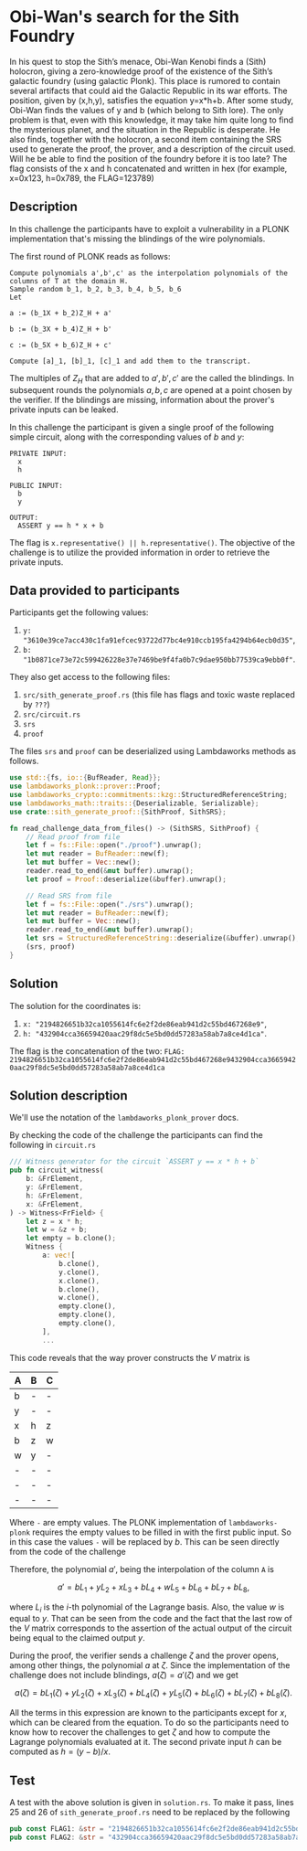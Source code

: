 # Obi-Wan's search for the Sith Foundry

In his quest to stop the Sith’s menace, Obi-Wan Kenobi finds a (Sith) holocron, giving a zero-knowledge proof of the existence of the Sith’s galactic foundry (using galactic Plonk). This place is rumored to contain several artifacts that could aid the Galactic Republic in its war efforts. The position, given by (x,h,y), satisfies the equation y=x*h+b. After some study, Obi-Wan finds the values of y and b (which belong to Sith lore). The only problem is that, even with this knowledge, it may take him quite long to find the mysterious planet, and the situation in the Republic is desperate. He also finds, together with the holocron, a second item containing the SRS used to generate the proof, the prover, and a description of the circuit used. Will he be able to find the position of the foundry before it is too late? The flag consists of the x and h concatenated and written in hex (for example, x=0x123, h=0x789, the FLAG=123789)

## Description
In this challenge the participants have to exploit a vulnerability in a PLONK implementation that's missing the blindings of the wire polynomials.

The first round of PLONK reads as follows:

```
Compute polynomials a',b',c' as the interpolation polynomials of the columns of T at the domain H.
Sample random b_1, b_2, b_3, b_4, b_5, b_6
Let

a := (b_1X + b_2)Z_H + a'

b := (b_3X + b_4)Z_H + b'

c := (b_5X + b_6)Z_H + c'

Compute [a]_1, [b]_1, [c]_1 and add them to the transcript.
```

The multiples of $Z_H$ that are added to $a', b', c'$ are the called the blindings. In subsequent rounds the polynomials $a, b, c$ are opened at a point chosen by the verifier. If the blindings are missing, information about the prover's private inputs can be leaked.

In this challenge the participant is given a single proof of the following simple circuit, along with the corresponding values of $b$ and $y$:

```
PRIVATE INPUT:
  x
  h

PUBLIC INPUT:
  b
  y

OUTPUT:
  ASSERT y == h * x + b
```

The flag is `x.representative() || h.representative()`. The objective of the challenge is to utilize the provided information in order to retrieve the private inputs.

## Data provided to participants

Participants get the following values:

1. `y: "3610e39ce7acc430c1fa91efcec93722d77bc4e910ccb195fa4294b64ecb0d35"`,
1. `b: "1b0871ce73e72c599426228e37e7469be9f4fa0b7c9dae950bb77539ca9ebb0f"`.

They also get access to the following files:

1. `src/sith_generate_proof.rs` (this file has flags and toxic waste replaced by `???`)
1. `src/circuit.rs`
1. `srs`
1. `proof`

The files `srs` and `proof` can be deserialized using Lambdaworks methods as follows.

```rust
use std::{fs, io::{BufReader, Read}};
use lambdaworks_plonk::prover::Proof;
use lambdaworks_crypto::commitments::kzg::StructuredReferenceString;
use lambdaworks_math::traits::{Deserializable, Serializable};
use crate::sith_generate_proof::{SithProof, SithSRS};

fn read_challenge_data_from_files() -> (SithSRS, SithProof) {
    // Read proof from file
    let f = fs::File::open("./proof").unwrap();
    let mut reader = BufReader::new(f);
    let mut buffer = Vec::new();
    reader.read_to_end(&mut buffer).unwrap();
    let proof = Proof::deserialize(&buffer).unwrap();

    // Read SRS from file
    let f = fs::File::open("./srs").unwrap();
    let mut reader = BufReader::new(f);
    let mut buffer = Vec::new();
    reader.read_to_end(&mut buffer).unwrap();
    let srs = StructuredReferenceString::deserialize(&buffer).unwrap();
    (srs, proof)
}
```

## Solution

The solution for the coordinates is:

1. `x: "2194826651b32ca1055614fc6e2f2de86eab941d2c55bd467268e9"`,
1. `h: "432904cca36659420aac29f8dc5e5bd0dd57283a58ab7a8ce4d1ca"`.

The flag is the concatenation of the two: `FLAG: 2194826651b32ca1055614fc6e2f2de86eab941d2c55bd467268e9432904cca36659420aac29f8dc5e5bd0dd57283a58ab7a8ce4d1ca`

## Solution description

We'll use the notation of the `lambdaworks_plonk_prover` docs.

By checking the code of the challenge the participants can find the following in `circuit.rs`

```rust
/// Witness generator for the circuit `ASSERT y == x * h + b`
pub fn circuit_witness(
    b: &FrElement,
    y: &FrElement,
    h: &FrElement,
    x: &FrElement,
) -> Witness<FrField> {
    let z = x * h;
    let w = &z + b;
    let empty = b.clone();
    Witness {
        a: vec![
            b.clone(),
            y.clone(),
            x.clone(),
            b.clone(),
            w.clone(),
            empty.clone(),
            empty.clone(),
            empty.clone(),
        ],
        ...
```

This code reveals that the way prover constructs the $V$ matrix is

| A   | B   | C   |
| --- | --- | --- |
| b   | -   | -   |
| y   | -   | -   |
| x   | h   | z   |
| b   | z   | w   |
| w   | y   | -   |
| -   | -   | -   |
| -   | -   | -   |
| -   | -   | -   |

Where `-` are empty values. The PLONK implementation of `lambdaworks-plonk` requires the empty values to be filled in with the first public input. So in this case the values `-` will be replaced by $b$. This can be seen directly from the code of the challenge

Therefore, the polynomial $a'$, being the interpolation of the column `A` is

$$a' = b L_1 + y L_2 + x L_3 + b L_4 + w L_5 + b L_6 + b L_7 + b L_8,$$

where $L_i$ is the $i$-th polynomial of the Lagrange basis. Also, the value $w$ is equal to $y$. That can be seen from the code and the fact that the last row of the $V$ matrix corresponds to the assertion of the actual output of the circuit being equal to the claimed output $y$.

During the proof, the verifier sends a challenge $\zeta$ and the prover opens, among other things, the polynomial $a$ at $\zeta$. Since the implementation of the challenge does not include blindings, $a(\zeta) = a'(\zeta)$ and we get

$$a(\zeta) = b L_1(\zeta) + y L_2(\zeta) + x L_3(\zeta) + b L_4(\zeta) + y L_5(\zeta) + b L_6(\zeta) + b L_7(\zeta) + b L_8(\zeta).$$

All the terms in this expression are known to the participants except for $x$, which can be cleared from the equation. To do so the participants need to know how to recover the challenges to get $\zeta$ and how to compute the Lagrange polynomials evaluated at it. The second private input $h$ can be computed as $h = (y - b) / x$.

## Test

A test with the above solution is given in `solution.rs`. To make it pass, lines 25 and 26 of `sith_generate_proof.rs` need to be replaced by the following

```rust
pub const FLAG1: &str = "2194826651b32ca1055614fc6e2f2de86eab941d2c55bd467268e9";
pub const FLAG2: &str = "432904cca36659420aac29f8dc5e5bd0dd57283a58ab7a8ce4d1ca";
```

